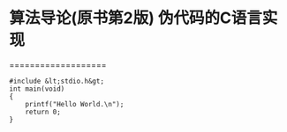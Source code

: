 # 算法导论(原书第2版) 伪代码的C语言实现
===================

	#include &lt;stdio.h&gt;
	int main(void)
	{
		printf("Hello World.\n");
		return 0;
	}



